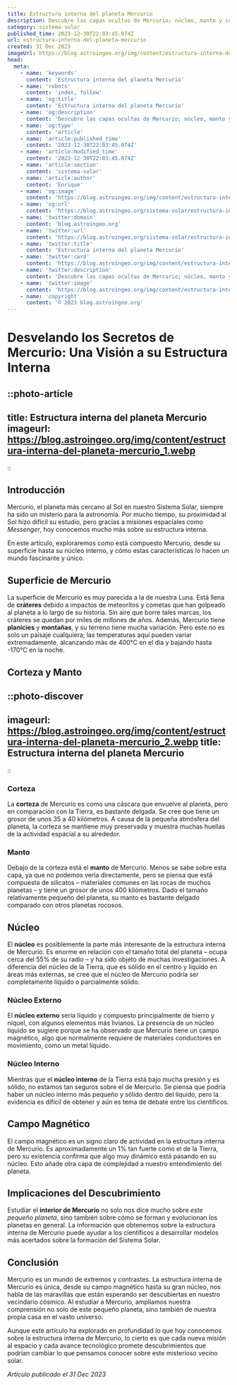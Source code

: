 ```yaml
---
title: Estructura interna del planeta Mercurio
description: Descubre las capas ocultas de Mercurio; núcleo, manto y corteza, y cómo influyen en su campo magnético y geología en nuestro detallado análisis.
category: sistema-solar
published_time: 2023-12-30T22:03:45.074Z
url: estructura-interna-del-planeta-mercurio
created: 31 Dec 2023
imageUrl: https://blog.astroingeo.org/img/content/estructura-interna-del-planeta-mercurio_1.webp
head:
  meta:
    - name: 'keywords'
      content: 'Estructura interna del planeta Mercurio'
    - name: 'robots'
      content: 'index, follow'
    - name: 'og:title'
      content: 'Estructura interna del planeta Mercurio'
    - name: 'og:description'
      content: 'Descubre las capas ocultas de Mercurio; núcleo, manto y corteza, y cómo influyen en su campo magnético y geología en nuestro detallado análisis.'
    - name: 'og:type'
      content: 'article'
    - name: 'article:published_time'
      content: '2023-12-30T22:03:45.074Z'
    - name: 'article:modified_time'
      content: '2023-12-30T22:03:45.074Z'
    - name: 'article:section'
      content: 'sistema-solar'
    - name: 'article:author'
      content: 'Enrique'
    - name: 'og:image'
      content: 'https://blog.astroingeo.org/img/content/estructura-interna-del-planeta-mercurio_1.webp'
    - name: 'og:url'
      content: 'https://blog.astroingeo.org/sistema-solar/estructura-interna-del-planeta-mercurio'
    - name: 'twitter:domain'
      content: 'blog.astroingeo.org'
    - name: 'twitter:url'
      content: 'https://blog.astroingeo.org/sistema-solar/estructura-interna-del-planeta-mercurio'
    - name: 'twitter:title'
      content: 'Estructura interna del planeta Mercurio'
    - name: 'twitter:card'
      content: 'https://blog.astroingeo.org/img/content/estructura-interna-del-planeta-mercurio_1.webp'
    - name: 'twitter:description'
      content: 'Descubre las capas ocultas de Mercurio; núcleo, manto y corteza, y cómo influyen en su campo magnético y geología en nuestro detallado análisis.'
    - name: 'twitter:image'
      content: 'https://blog.astroingeo.org/img/content/estructura-interna-del-planeta-mercurio_1.webp'
    - name: 'copyright'
      content: '© 2023 blog.astroingeo.org'
---
```

# Desvelando los Secretos de Mercurio: Una Visión a su Estructura Interna

::photo-article
---
title: Estructura interna del planeta Mercurio
imageurl: https://blog.astroingeo.org/img/content/estructura-interna-del-planeta-mercurio_1.webp
---
::

## Introducción
Mercurio, el planeta más cercano al Sol en nuestro Sistema Solar, siempre ha sido un misterio para la astronomía. Por mucho tiempo, su proximidad al Sol hizo difícil su estudio, pero gracias a misiones espaciales como *Messenger*, hoy conocemos mucho más sobre su estructura interna.

En este artículo, exploraremos como está compuesto Mercurio, desde su superficie hasta su núcleo interno, y cómo estas características lo hacen un mundo fascinante y único.

## Superficie de Mercurio
La superficie de Mercurio es muy parecida a la de nuestra Luna. Está llena de **cráteres** debido a impactos de meteoritos y cometas que han golpeado al planeta a lo largo de su historia. Sin aire que borre tales marcas, los cráteres se quedan por miles de millones de años.
Además, Mercurio tiene **planicies** y **montañas**, y su terreno tiene mucha variación. Pero este no es solo un paisaje cualquiera; las temperaturas aquí pueden variar extremadamente, alcanzando más de 400°C en el día y bajando hasta -170°C en la noche.

## Corteza y Manto


::photo-discover
---
imageurl: https://blog.astroingeo.org/img/content/estructura-interna-del-planeta-mercurio_2.webp
title: Estructura interna del planeta Mercurio
---
::

### Corteza
La **corteza** de Mercurio es como una cáscara que envuelve al planeta, pero en comparación con la Tierra, es bastante delgada. Se cree que tiene un grosor de unos 35 a 40 kilómetros. A causa de la pequeña atmósfera del planeta, la corteza se mantiene muy preservada y muestra muchas huellas de la actividad espacial a su alrededor.

### Manto
Debajo de la corteza está el **manto** de Mercurio. Menos se sabe sobre esta capa, ya que no podemos verla directamente, pero se piensa que está compuesta de silicatos – materiales comunes en las rocas de muchos planetas – y tiene un grosor de unos 400 kilómetros. Dado el tamaño relativamente pequeño del planeta, su manto es bastante delgado comparado con otros planetas rocosos.

## Núcleo
El **núcleo** es posiblemente la parte más interesante de la estructura interna de Mercurio. Es enorme en relación con el tamaño total del planeta – ocupa cerca del 55% de su radio – y ha sido objeto de muchas investigaciones. A diferencia del núcleo de la Tierra, que es sólido en el centro y líquido en áreas más externas, se cree que el núcleo de Mercurio podría ser completamente líquido o parcialmente sólido.

### Núcleo Externo
El **núcleo externo** sería líquido y compuesto principalmente de hierro y níquel, con algunos elementos más livianos. La presencia de un núcleo líquido se sugiere porque se ha observado que Mercurio tiene un campo magnético, algo que normalmente requiere de materiales conductores en movimiento, como un metal líquido.

### Núcleo Interno
Mientras que el **núcleo interno** de la Tierra está bajo mucha presión y es sólido, no estamos tan seguros sobre el de Mercurio. Se piensa que podría haber un núcleo interno más pequeño y sólido dentro del líquido, pero la evidencia es difícil de obtener y aún es tema de debate entre los científicos.

## Campo Magnético
El campo magnético es un signo claro de actividad en la estructura interna de Mercurio. Es aproximadamente un 1% tan fuerte como el de la Tierra, pero su existencia confirma que algo muy dinámico está pasando en su núcleo. Esto añade otra capa de complejidad a nuestro entendimiento del planeta.

## Implicaciones del Descubrimiento
Estudiar el **interior de Mercurio** no solo nos dice mucho sobre *este pequeño planeta*, sino también sobre cómo se forman y evolucionan los planetas en general. La información que obtenemos sobre la estructura interna de Mercurio puede ayudar a los científicos a desarrollar modelos más acertados sobre la formación del Sistema Solar.

## Conclusión
Mercurio es un mundo de extremos y contrastes. La estructura interna de Mercurio es única, desde su campo magnético hasta su gran núcleo, nos habla de las maravillas que están esperando ser descubiertas en nuestro vecindario cósmico. Al estudiar a Mercurio, ampliamos nuestra comprensión no solo de este pequeño planeta, sino también de nuestra propia casa en el vasto universo.

Aunque este artículo ha explorado en profundidad lo que hoy conocemos sobre la estructura interna de Mercurio, lo cierto es que cada nueva misión al espacio y cada avance tecnológico promete descubrimientos que podrían cambiar lo que pensamos conocer sobre este misterioso vecino solar.

_Artículo publicado el 31 Dec 2023_